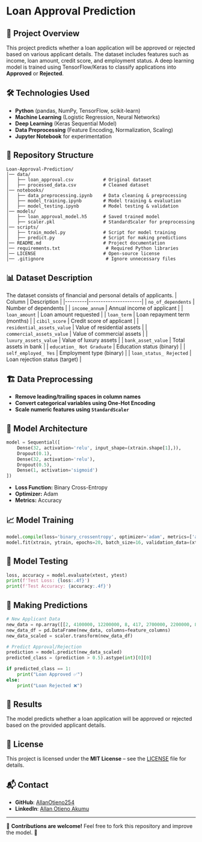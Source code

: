 # Loan Approval Prediction

## 📌 Project Overview
This project predicts whether a loan application will be approved or rejected based on various applicant details. The dataset includes features such as income, loan amount, credit score, and employment status. A deep learning model is trained using TensorFlow/Keras to classify applications into **Approved** or **Rejected**.

## 🛠️ Technologies Used
- **Python** (pandas, NumPy, TensorFlow, scikit-learn)
- **Machine Learning** (Logistic Regression, Neural Networks)
- **Deep Learning** (Keras Sequential Model)
- **Data Preprocessing** (Feature Encoding, Normalization, Scaling)
- **Jupyter Notebook** for experimentation

## 📂 Repository Structure
```
Loan-Approval-Prediction/
│── data/
│   ├── loan_approval.csv           # Original dataset
│   ├── processed_data.csv          # Cleaned dataset
│── notebooks/
│   ├── data_preprocessing.ipynb    # Data cleaning & preprocessing
│   ├── model_training.ipynb        # Model training & evaluation
│   ├── model_testing.ipynb         # Model testing & validation
│── models/
│   ├── loan_approval_model.h5      # Saved trained model
│   ├── scaler.pkl                  # StandardScaler for preprocessing
│── scripts/
│   ├── train_model.py              # Script for model training
│   ├── predict.py                  # Script for making predictions
│── README.md                       # Project documentation
│── requirements.txt                 # Required Python libraries
│── LICENSE                         # Open-source license
│── .gitignore                       # Ignore unnecessary files
```

## 📊 Dataset Description
The dataset consists of financial and personal details of applicants.
| Column | Description |
|---------|----------------------|
| `no_of_dependents` | Number of dependents |
| `income_annum` | Annual income of applicant |
| `loan_amount` | Loan amount requested |
| `loan_term` | Loan repayment term (months) |
| `cibil_score` | Credit score of applicant |
| `residential_assets_value` | Value of residential assets |
| `commercial_assets_value` | Value of commercial assets |
| `luxury_assets_value` | Value of luxury assets |
| `bank_asset_value` | Total assets in bank |
| `education_ Not Graduate` | Education status (binary) |
| `self_employed_ Yes` | Employment type (binary) |
| `loan_status_ Rejected` | Loan rejection status (target) |

## 🏗️ Data Preprocessing
- **Remove leading/trailing spaces in column names**
- **Convert categorical variables using One-Hot Encoding**
- **Scale numeric features using `StandardScaler`**

## 🧠 Model Architecture
```python
model = Sequential([
    Dense(32, activation='relu', input_shape=(xtrain.shape[1],)),
    Dropout(0.1),
    Dense(32, activation='relu'),
    Dropout(0.5),
    Dense(1, activation='sigmoid')
])
```
- **Loss Function:** Binary Cross-Entropy
- **Optimizer:** Adam
- **Metrics:** Accuracy

## 📈 Model Training
```python
model.compile(loss='binary_crossentropy', optimizer='adam', metrics=['accuracy'])
model.fit(xtrain, ytrain, epochs=20, batch_size=16, validation_data=(xtest, ytest))
```

## 🧪 Model Testing
```python
loss, accuracy = model.evaluate(xtest, ytest)
print(f'Test Loss: {loss:.4f}')
print(f'Test Accuracy: {accuracy:.4f}')
```

## 🔮 Making Predictions
```python
# New Applicant Data
new_data = np.array([[2, 4100000, 12200000, 8, 417, 2700000, 2200000, 8800000, 3300000, 1, 1]])
new_data_df = pd.DataFrame(new_data, columns=feature_columns)
new_data_scaled = scaler.transform(new_data_df)

# Predict Approval/Rejection
prediction = model.predict(new_data_scaled)
predicted_class = (prediction > 0.5).astype(int)[0][0]

if predicted_class == 1:
    print("Loan Approved ✅")
else:
    print("Loan Rejected ❌")
```

## 📌 Results
The model predicts whether a loan application will be approved or rejected based on the provided applicant details.

## 📜 License
This project is licensed under the **MIT License** – see the [LICENSE](LICENSE) file for details.

## 📬 Contact
- **GitHub**: [AllanOtieno254](https://github.com/AllanOtieno254)
- **LinkedIn**: [Allan Otieno Akumu](https://www.linkedin.com/in/allanotienoakumu)

---
🔹 **Contributions are welcome!** Feel free to fork this repository and improve the model. 🚀

